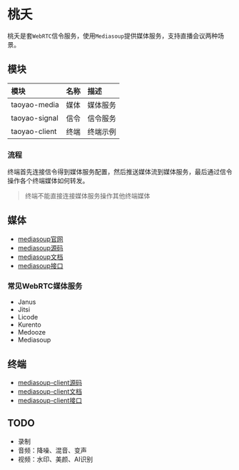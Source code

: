 # 桃夭

桃夭是套`WebRTC`信令服务，使用`Mediasoup`提供媒体服务，支持直播会议两种场景。

## 模块

|模块|名称|描述|
|:--|:--|:--|
|taoyao-media|媒体|媒体服务|
|taoyao-signal|信令|信令服务|
|taoyao-client|终端|终端示例|

### 流程

终端首先连接信令得到媒体服务配置，然后推送媒体流到媒体服务，最后通过信令操作各个终端媒体如何转发。

> 终端不能直接连接媒体服务操作其他终端媒体

## 媒体

* [mediasoup官网](https://mediasoup.org/)
* [mediasoup源码](https://github.com/versatica/mediasoup)
* [mediasoup文档](https://mediasoup.org/documentation/v3/mediasoup)
* [mediasoup接口](https://mediasoup.org/documentation/v3/mediasoup/api)

### 常见WebRTC媒体服务

* Janus
* Jitsi
* Licode
* Kurento
* Medooze
* Mediasoup

## 终端

* [mediasoup-client源码](https://github.com/versatica/mediasoup-client)
* [mediasoup-client文档](https://mediasoup.org/documentation/v3/mediasoup-client)
* [mediasoup-client接口](https://mediasoup.org/documentation/v3/mediasoup-client/api)

## TODO

* 录制
* 音频：降噪、混音、变声
* 视频：水印、美颜、AI识别
